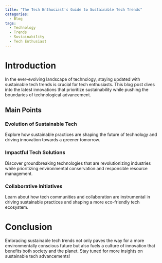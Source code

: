 ```yaml
---
title: "The Tech Enthusiast's Guide to Sustainable Tech Trends"
categories:
  - Blog
tags:
  - Technology
  - Trends
  - Sustainability
  - Tech Enthusiast
---
```


# Introduction
In the ever-evolving landscape of technology, staying updated with sustainable tech trends is crucial for tech enthusiasts. This blog post dives into the latest innovations that prioritize sustainability while pushing the boundaries of technological advancement.

## Main Points
### Evolution of Sustainable Tech
Explore how sustainable practices are shaping the future of technology and driving innovation towards a greener tomorrow.

### Impactful Tech Solutions
Discover groundbreaking technologies that are revolutionizing industries while prioritizing environmental conservation and responsible resource management.

### Collaborative Initiatives
Learn about how tech communities and collaboration are instrumental in driving sustainable practices and shaping a more eco-friendly tech ecosystem.

# Conclusion
Embracing sustainable tech trends not only paves the way for a more environmentally conscious future but also fuels a culture of innovation that benefits both society and the planet. Stay tuned for more insights on sustainable tech advancements!
